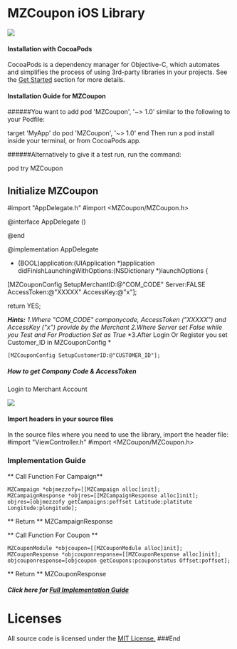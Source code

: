 # MZCoupon iOS Library

![](http://www.mezzofy.com/images/logoz.png)
#### Installation with CocoaPods
CocoaPods is a dependency manager for Objective-C, which automates and simplifies the process of using 3rd-party libraries in your projects. See the [Get Started](https://cocoapods.org) section for more details.

#### Installation Guide for MZCoupon
######You want to add pod 'MZCoupon', '~> 1.0' similar to the following to your Podfile:

target 'MyApp' do
pod 'MZCoupon', '~> 1.0'
end
Then run a pod install inside your terminal, or from CocoaPods.app.

######Alternatively to give it a test run, run the command:

pod try MZCoupon
## Initialize MZCoupon
#import "AppDelegate.h"
#import <MZCoupon/MZCoupon.h>

@interface AppDelegate ()

@end

@implementation AppDelegate


- (BOOL)application:(UIApplication *)application didFinishLaunchingWithOptions:(NSDictionary *)launchOptions {

[MZCouponConfig SetupMerchantID:@"COM_CODE" Server:FALSE AccessToken:@"XXXXX" AccessKey:@"x"];

return YES;

***Hints:*** 
*1.Where "COM_CODE" companycode, AccessToken ("XXXXX") and AccessKey ("x") provide by the Merchant*
*2.Where Server set False while you Test and For Production Set as True*
*3.After Login Or Register  you set Customer_ID in MZCouponConfig *
```objc
[MZCouponConfig SetupCustomerID:@"CUSTOMER_ID"];
```

##### How to get Company Code & AccessToken
Login to Merchant Account 

![](https://s3-ap-southeast-1.amazonaws.com/mzcouponuat/email/merchant_profile.jpg)


#### Import headers in your source files
In the source files where you need to use the library, import the header file:
#import "ViewController.h"
#import <MZCoupon/MZCoupon.h>

### Implementation Guide

** Call Function For Campaign** 
``` objc
MZCampaign *objmezzofy=[[MZCampaign alloc]init];
MZCampaignResponse *objres=[[MZCampaignResponse alloc]init];
objres=[objmezzofy getCampaigns:poffset Latitude:platitute Longitude:plongitude];
```
** Return **
MZCampaignResponse

** Call Function For Coupon ** 
``` objc
MZCouponModule *objcoupon=[[MZCouponModule alloc]init];
MZCouponResponse *objcouponresponse=[[MZCouponResponse alloc]init];
objcouponresponse=[objcoupon getCoupons:pcouponstatus Offset:poffset];
```
** Return **
MZCouponResponse

##### Click here for [Full Implementation Guide](https://github.com/mezzofy/mzcoupon-ios-customer-lib/blob/master/Implementation_Guide.md)
# Licenses
All source code is licensed under the [MIT License.](https://raw.githubusercontent.com/mezzofy/mzcoupon-ios-customer-lib/master/LICENSE)
###End

